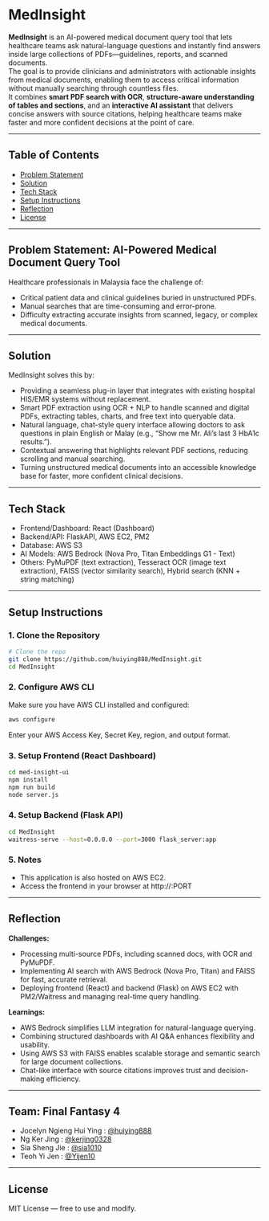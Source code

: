 # MedInsight

**MedInsight** is an AI-powered medical document query tool that lets healthcare teams ask natural-language questions and instantly find answers inside large collections of PDFs—guidelines, reports, and scanned documents.  
The goal is to provide clinicians and administrators with actionable insights from medical documents, enabling them to access critical information without manually searching through countless files.  
It combines **smart PDF search with OCR**, **structure-aware understanding of tables and sections**, and an **interactive AI assistant** that delivers concise answers with source citations, helping healthcare teams make faster and more confident decisions at the point of care.

---
## Table of Contents

- [Problem Statement](#problem-statement-ai-driven-automation-for-business-growth)
- [Solution](#solution)
- [Tech Stack](#tech-stack)
- [Setup Instructions](#setup-instructions)
- [Reflection](#reflection)
- [License](#license)

---
## Problem Statement: AI-Powered Medical Document Query Tool
Healthcare professionals in Malaysia face the challenge of:  
- Critical patient data and clinical guidelines buried in unstructured PDFs.  
- Manual searches that are time-consuming and error-prone.  
- Difficulty extracting accurate insights from scanned, legacy, or complex medical documents.

---

## Solution
MedInsight solves this by:
- Providing a seamless plug-in layer that integrates with existing hospital HIS/EMR systems without replacement.  
- Smart PDF extraction using OCR + NLP to handle scanned and digital PDFs, extracting tables, charts, and free text into queryable data.  
- Natural language, chat-style query interface allowing doctors to ask questions in plain English or Malay (e.g., “Show me Mr. Ali’s last 3 HbA1c results.”).  
- Contextual answering that highlights relevant PDF sections, reducing scrolling and manual searching.  
- Turning unstructured medical documents into an accessible knowledge base for faster, more confident clinical decisions.

---

## Tech Stack

- Frontend/Dashboard: React (Dashboard)
- Backend/API: FlaskAPI, AWS EC2, PM2
- Database: AWS S3
- AI Models: AWS Bedrock (Nova Pro, Titan Embeddings G1 - Text)
- Others: PyMuPDF (text extraction), Tesseract OCR (image text extraction), FAISS (vector similarity search), Hybrid search (KNN + string matching)

---

## Setup Instructions
### 1. Clone the Repository
```bash
# Clone the repo
git clone https://github.com/huiying888/MedInsight.git
cd MedInsight
```
### 2. Configure AWS CLI
Make sure you have AWS CLI installed and configured:
```bash
aws configure
```
Enter your AWS Access Key, Secret Key, region, and output format.
### 3. Setup Frontend (React Dashboard)
```bash
cd med-insight-ui
npm install
npm run build
node server.js
```
### 4. Setup Backend (Flask API)
```bash
cd MedInsight
waitress-serve --host=0.0.0.0 --port=3000 flask_server:app
```
### 5. Notes
- This application is also hosted on AWS EC2.
- Access the frontend in your browser at http://<EC2-PUBLIC-IP>:PORT

---

## Reflection

**Challenges:**
- Processing multi-source PDFs, including scanned docs, with OCR and PyMuPDF.  
- Implementing AI search with AWS Bedrock (Nova Pro, Titan) and FAISS for fast, accurate retrieval.  
- Deploying frontend (React) and backend (Flask) on AWS EC2 with PM2/Waitress and managing real-time query handling.  

**Learnings:**
- AWS Bedrock simplifies LLM integration for natural-language querying.  
- Combining structured dashboards with AI Q&A enhances flexibility and usability.  
- Using AWS S3 with FAISS enables scalable storage and semantic search for large document collections.  
- Chat-like interface with source citations improves trust and decision-making efficiency.

---

## Team: Final Fantasy 4

- Jocelyn Ngieng Hui Ying : [@huiying888](https://github.com/huiying888)
- Ng Ker Jing : [@kerjing0328](https://github.com/kerjing0328)
- Sia Sheng Jie : [@sia1010](https://github.com/sia1010)
- Teoh Yi Jen : [@Yijen10](https://github.com/Yijen10)

---

## License
MIT License — free to use and modify.
